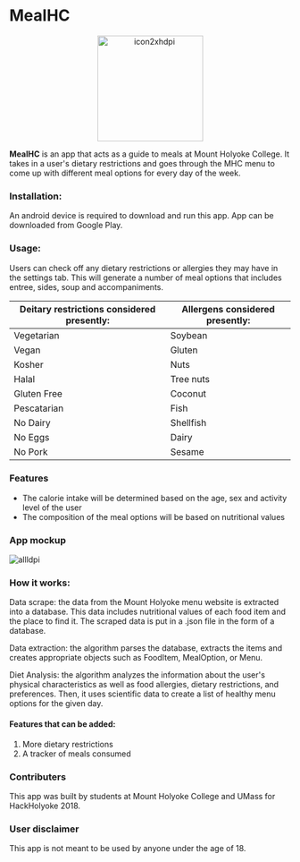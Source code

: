 # MealHC

<p align= "center">
<img width="189" alt="icon2xhdpi" src="https://user-images.githubusercontent.com/44718709/47953085-ae543f00-df4e-11e8-9d55-6c3074f37672.png">

</p>

**MealHC** is an app that acts as a guide to meals at Mount Holyoke College. It takes in a user's dietary restrictions and goes through the MHC menu to come up with different meal options for every day of the week. 

### Installation: 
An android device is required to download and run this app. App can be downloaded from Google Play.


### Usage: 
Users can check off any dietary restrictions or allergies they may have in the settings tab. This will generate a number of meal options that includes entree, sides, soup and accompaniments.


|Deitary restrictions considered presently: | Allergens considered presently:|
|-------------------------------------------|--------------------------------|
| Vegetarian |  Soybean|
| Vegan |  Gluten |
| Kosher |  Nuts |
| Halal |  Tree nuts |
| Gluten Free |  Coconut |
| Pescatarian |  Fish |
| No Dairy |  Shellfish |
| No Eggs |  Dairy |
| No Pork |  Sesame |


### Features
* The calorie intake will be determined based on the age, sex and activity level of the user
* The composition of the meal options will be based on nutritional values

### App mockup

![allldpi](https://user-images.githubusercontent.com/44718709/47955617-22074380-df71-11e8-84a5-d439c88b5aa0.png)


### How it works:
Data scrape: the data from the Mount Holyoke menu website is extracted into a database. This data includes nutritional values of each food item and the place to find it. The scraped data is put in a .json file in the form of a database.

Data extraction: the algorithm parses the database, extracts the items and creates appropriate objects such as FoodItem, MealOption, or Menu.

Diet Analysis: the algorithm analyzes the information about the user's physical characteristics as well as food allergies, dietary restrictions, and preferences. Then, it uses scientific data to create a list of healthy menu options for the given day.


#### Features that can be added:
1. More dietary restrictions 
2. A tracker of meals consumed


### Contributers
This app was built by students at Mount Holyoke College and UMass for HackHolyoke 2018.


### User disclaimer
This app is not meant to be used by anyone under the age of 18.



